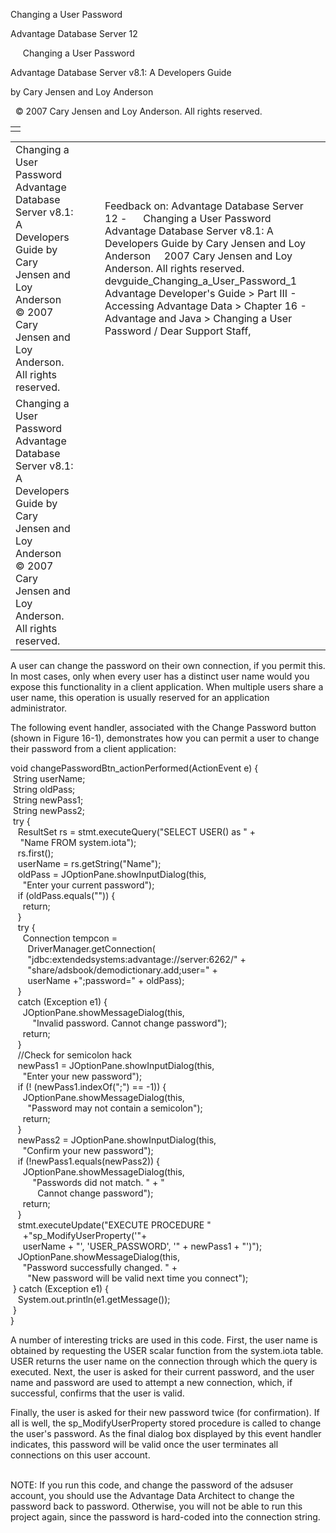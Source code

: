 Changing a User Password




Advantage Database Server 12  

     Changing a User Password

Advantage Database Server v8.1: A Developers Guide

by Cary Jensen and Loy Anderson

  © 2007 Cary Jensen and Loy Anderson. All rights reserved.

|  |
| --- |
|  |

|  |  |  |  |  |
| --- | --- | --- | --- | --- |
| Changing a User Password  Advantage Database Server v8.1: A Developers Guide  by Cary Jensen and Loy Anderson    © 2007 Cary Jensen and Loy Anderson. All rights reserved. |  |  | Feedback on: Advantage Database Server 12 -      Changing a User Password Advantage Database Server v8.1: A Developers Guide by Cary Jensen and Loy Anderson     2007 Cary Jensen and Loy Anderson. All rights reserved. devguide\_Changing\_a\_User\_Password\_1 Advantage Developer's Guide > Part III - Accessing Advantage Data > Chapter 16 - Advantage and Java > Changing a User Password / Dear Support Staff, |  |
| Changing a User Password  Advantage Database Server v8.1: A Developers Guide  by Cary Jensen and Loy Anderson    © 2007 Cary Jensen and Loy Anderson. All rights reserved. |  |  |  |  |

A user can change the password on their own connection, if you permit this. In most cases, only when every user has a distinct user name would you expose this functionality in a client application. When multiple users share a user name, this operation is usually reserved for an application administrator.

The following event handler, associated with the Change Password button (shown in Figure 16-1), demonstrates how you can permit a user to change their password from a client application:

void changePasswordBtn\_actionPerformed(ActionEvent e) {  
  String userName;  
  String oldPass;  
  String newPass1;  
  String newPass2;  
  try {  
    ResultSet rs = stmt.executeQuery("SELECT USER() as " +  
     "Name FROM system.iota");  
    rs.first();  
    userName = rs.getString("Name");  
    oldPass = JOptionPane.showInputDialog(this,  
      "Enter your current password");  
    if (oldPass.equals("")) {  
      return;  
    }  
    try {  
      Connection tempcon =  
        DriverManager.getConnection(  
        "jdbc:extendedsystems:advantage://server:6262/" +   
        "share/adsbook/demodictionary.add;user=" +   
        userName +";password=" + oldPass);  
    }  
    catch (Exception e1) {  
      JOptionPane.showMessageDialog(this,  
          "Invalid password. Cannot change password");  
      return;  
    }  
    //Check for semicolon hack  
    newPass1 = JOptionPane.showInputDialog(this,  
      "Enter your new password");  
    if (! (newPass1.indexOf(";") == -1)) {  
      JOptionPane.showMessageDialog(this,  
        "Password may not contain a semicolon");  
      return;  
    }  
    newPass2 = JOptionPane.showInputDialog(this,  
      "Confirm your new password");  
    if (!newPass1.equals(newPass2)) {  
      JOptionPane.showMessageDialog(this,  
          "Passwords did not match. " + "  
            Cannot change password");  
      return;  
    }  
    stmt.executeUpdate("EXECUTE PROCEDURE "   
      +"sp\_ModifyUserProperty('"+  
      userName + "', 'USER\_PASSWORD', '" + newPass1 + "')");  
    JOptionPane.showMessageDialog(this,  
      "Password successfully changed. " +  
        "New password will be valid next time you connect");  
  } catch (Exception e1) {  
    System.out.println(e1.getMessage());  
  }  
}

A number of interesting tricks are used in this code. First, the user name is obtained by requesting the USER scalar function from the system.iota table. USER returns the user name on the connection through which the query is executed. Next, the user is asked for their current password, and the user name and password are used to attempt a new connection, which, if successful, confirms that the user is valid.

Finally, the user is asked for their new password twice (for confirmation). If all is well, the sp\_ModifyUserProperty stored procedure is called to change the user's password. As the final dialog box displayed by this event handler indicates, this password will be valid once the user terminates all connections on this user account.

   
NOTE: If you run this code, and change the password of the adsuser account, you should use the Advantage Data Architect to change the password back to password. Otherwise, you will not be able to run this project again, since the password is hard-coded into the connection string.